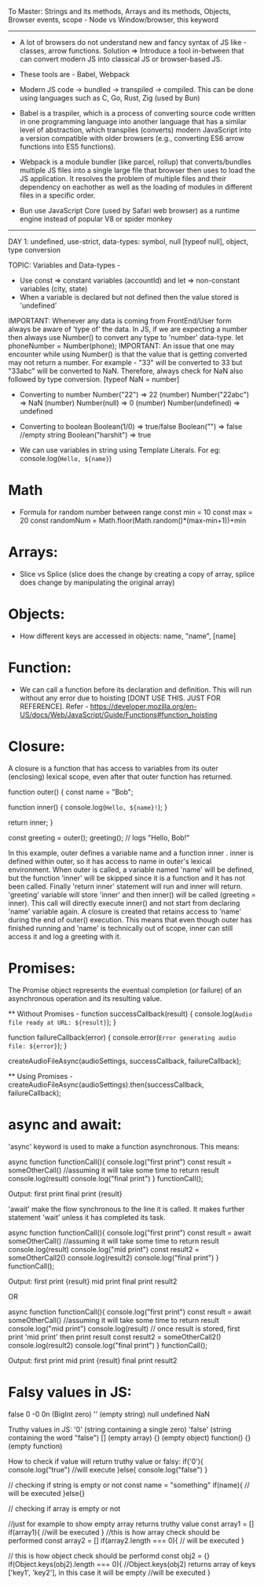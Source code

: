 To Master: Strings and its methods, Arrays and its methods, Objects, Browser events, scope - Node vs Window/browser, this keyword

--------------------------------------------------

* A lot of browsers do not understand new and fancy syntax of JS like - classes,  arrow functions. Solution => Introduce a tool in-between that can convert modern JS into classical JS or browser-based JS.

* These tools are - Babel, Webpack

* Modern JS code -> bundled -> transpiled -> compiled. This can be done using languages such as C, Go, Rust, Zig (used by Bun)

* Babel is a traspiler, which is a process of converting source code written in one programming language into another language that has a similar level of abstraction, which transpiles (converts) modern JavaScript into a version compatible with older browsers (e.g., converting ES6 arrow functions into ES5 functions).
* Webpack is a module bundler (like parcel, rollup) that converts/bundles multiple JS files into a single large file that browser then uses to load the JS application. It resolves the problem of multiple files and their dependency on eachother as well as the loading of modules in different files in a specific order.

* Bun use JavaScript Core (used by Safari web browser) as a runtime engine instead of popular V8 or spider monkey 

--------------------------------------------------

DAY 1: undefined, use-strict, data-types: symbol, null [typeof null], object, type conversion

TOPIC: Variables and Data-types -

* Use const => constant variables (accountId) and let => non-constant variables (city, state)
* When a variable is declared but not defined then the value stored is 'undefined'

IMPORTANT: Whenever any data is coming from FrontEnd/User form always be aware of 'type of' the data. In JS, if we are expecting a number then always use Number() to convert any type to 'number' data-type.
let phoneNumber = Number(phone);
IMPORTANT: An issue that one may encounter while using Number() is that the value that is getting converted may not return a number. For example - "33" will be converted to 33 but "33abc" will be converted to NaN. Therefore, always check for NaN also followed by type conversion. [typeof NaN = number]

* Converting to number
Number("22") => 22 (number)
Number("22abc") => NaN (number)
Number(null) => 0 (number)
Number(undefined) => undefined

* Converting to boolean
Boolean(1/0) => true/false
Boolean("") => false //empty string
Boolean("harshit") => true

* We can use variables in string using Template Literals. For eg: console.log(`Hello, ${name}`)

# Math
* Formula for random number between range
const min = 10
const max = 20
const randomNum = Math.floor(Math.random()*(max-min+1))+min

# Arrays:
* Slice vs Splice (slice does the change by creating a copy of array, splice does change by manipulating the original array)

# Objects:
* How different keys are accessed in objects: name, "name", [name]

# Function:
* We can call a function before its declaration and definition. This will run without any error due to hoisting [DONT USE THIS. JUST FOR REFERENCE].
Refer - https://developer.mozilla.org/en-US/docs/Web/JavaScript/Guide/Functions#function_hoisting

# Closure:
A closure is a function that has access to variables from its outer (enclosing) lexical scope, even after that outer function has returned.

function outer() {
  const name = "Bob";

  function inner() {
    console.log(`Hello, ${name}!`);
  }

  return inner;
}

const greeting = outer();
greeting(); // logs "Hello, Bob!"

In this example, outer defines a variable name and a function inner . inner is defined within outer, so it has access to name in outer's lexical environment. When outer is called, a variable named 'name' will be defined, but the function 'inner' will be skipped since it is a function and it has not been called. Finally 'return inner' statement will run and inner will return. 'greeting' variable will store 'inner' and then inner() will be called (greeting = inner). This call will directly execute inner() and not start from declaring 'name' variable again. A closure is created that retains access to 'name' during the end of outer() execution. This means that even though outer has finished running and 'name' is technically out of scope, inner can still access it and log a greeting with it.


# Promises: 

The Promise object represents the eventual completion (or failure) of an asynchronous operation and its resulting value.

** Without Promises -
function successCallback(result) {
  console.log(`Audio file ready at URL: ${result}`);
}

function failureCallback(error) {
  console.error(`Error generating audio file: ${error}`);
}

createAudioFileAsync(audioSettings, successCallback, failureCallback);

** Using Promises -
createAudioFileAsync(audioSettings).then(successCallback, failureCallback);


# async and await:

'async' keyword is used to make a function asynchronous. This means:

async function functionCall(){
    console.log("first print")
    const result = someOtherCall() //assuming it will take some time to return result
    console.log(result)
    console.log("final print")
}
functionCall();

Output:
first print
final print
{result}

'await' make the flow synchronous to the line it is called. It makes further statement 'wait' unless it has completed its task.

async function functionCall(){
    console.log("first print")
    const result = await someOtherCall() //assuming it will take some time to return result
    console.log(result)
    console.log("mid print")
    const result2 = someOtherCall2()
    console.log(result2)
    console.log("final print")
}
functionCall();

Output:
first print
{result}
mid print
final print
result2

OR

async function functionCall(){
    console.log("first print")
    const result = await someOtherCall() //assuming it will take some time to return result
    console.log("mid print")
    console.log(result)                     // once result is stored, first print 'mid print' then print result
    const result2 = someOtherCall2()
    console.log(result2)
    console.log("final print")
}
functionCall();

Output:
first print
mid print
{result}
final print
result2





# Falsy values in JS:
false
0
-0
0n (BigInt zero)
'' (empty string)
null
undefined
NaN

Truthy values in JS: 
'0' (string containing a single zero)
'false' (string containing the word "false")
[] (empty array)
{} (empty object)
function() {} (empty function)

How to check if value will return truthy value or falsy:
if('0'){
  console.log("true") //will execute
}else{
  console.log("false")
}

// checking if string is empty or not
const name = "something"
if(name){
  // will be executed
}else{}

// checking if array is empty or not

//just for example to show empty array returns truthy value
const array1 = []
if(array1){
//will be executed
}
//this is how array check should be performed
const array2 = []
if(array2.length === 0){
// will be executed
}

// this is how object check should be performd
const obj2 = {}
if(Object.keys(obj2).length === 0){          //Object.keys(obj2) returns array of keys ['key1', 'key2'], in this case it will be empty
//will be executed
}
